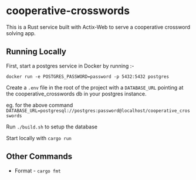# cooperative-crosswords

This is a Rust service built with Actix-Web to serve a cooperative crossword solving app.

## Running Locally

First, start a postgres service in Docker by running :-

`docker run -e POSTGRES_PASSWORD=password -p 5432:5432 postgres`

Create a `.env` file in the root of the project with a `DATABASE_URL` pointing at the cooperative_crosswords db in your postgres instance.

eg. for the above command `DATABASE_URL=postgresql://postgres:password@localhost/cooperative_crosswords`

Run `./build.sh` to setup the database

Start locally with `cargo run`

## Other Commands

- Format - `cargo fmt`
